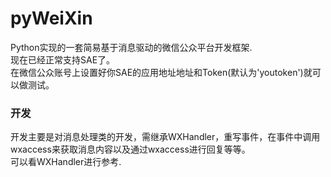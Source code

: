 pyWeiXin
========

Python实现的一套简易基于消息驱动的微信公众平台开发框架.<br />
现在已经正常支持SAE了。<br />
在微信公众账号上设置好你SAE的应用地址地址和Token(默认为'youtoken')就可以做测试。

### 开发
开发主要是对消息处理类的开发，需继承WXHandler，重写事件，在事件中调用wxaccess来获取消息内容以及通过wxaccess进行回复等等。<br />
可以看WXHandler进行参考.